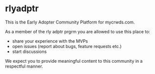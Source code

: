 # rlyadptr
This is the Early Adopter Community Platform for mycrwds.com.

As a member of the rly adptr prgrm you are allowed to use this place to:
  - share your experience with the MVPs
  - open issues (report about bugs, feature requests etc.)
  - start discussions

We expect you to provide meaningful content to this community in a respectful manner.
